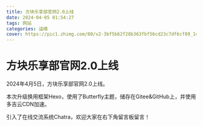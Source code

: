 ```yaml
---
title: 方块乐享部官网2.0上线
date: 2024-04-05 01:54:27
tags: 网站
categories: 运维
cover: https://pic1.zhimg.com/80/v2-3bf5b62f28b363fbf56cd23c7df6cf89_1440w.png
---
```

# 方块乐享部官网2.0上线
2024年4月5日，方块乐享部官网2.0上线。

本次升级换用框架Hexo，使用了Butterfly主题，储存在Gitee&GitHub上，并使用多吉云CDN加速。

引入了在线交流系统Chatra，欢迎大家在右下角留言板留言！